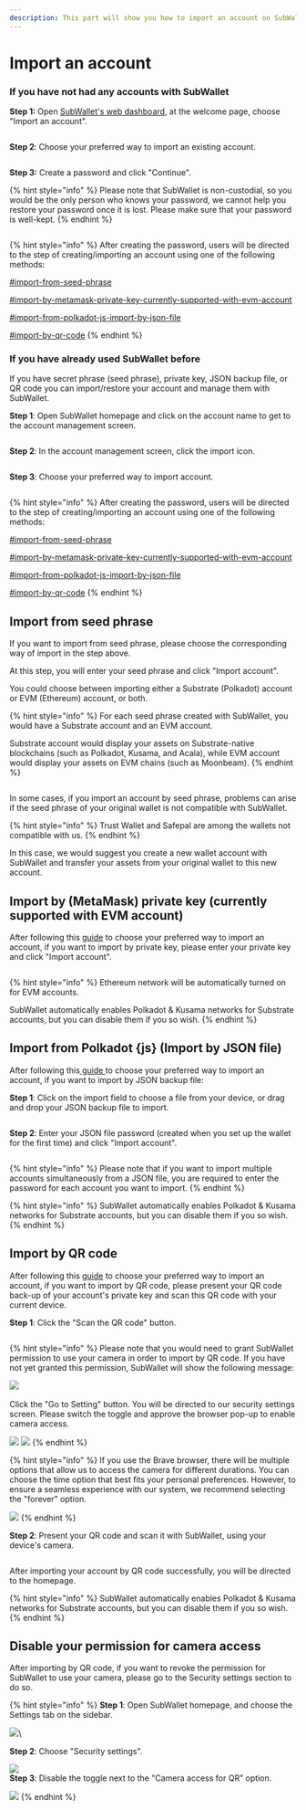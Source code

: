 ```yaml
---
description: This part will show you how to import an account on SubWallet.
---
```


# Import an account

### If you have not had any accounts with SubWallet

**Step 1:** Open [SubWallet's web dashboard](https://web.subwallet.app/welcome), at the welcome page, choose "Import an account".&#x20;

<figure><img src="../../.gitbook/assets/image (1738).png" alt=""><figcaption></figcaption></figure>

**Step 2**: Choose your preferred way to import an existing account.

<figure><img src="../../.gitbook/assets/image (521).png" alt=""><figcaption></figcaption></figure>

**Step 3:** Create a password and click "Continue".

{% hint style="info" %}
Please note that SubWallet is non-custodial, so you would be the only person who knows your password, we cannot help you restore your password once it is lost. Please make sure that your password is well-kept.
{% endhint %}

<figure><img src="../../.gitbook/assets/image (522).png" alt=""><figcaption></figcaption></figure>

{% hint style="info" %}
After creating the password, users will be directed to the step of creating/importing an account using one of the following methods:

[#import-from-seed-phrase](import-an-account.md#import-from-seed-phrase "mention")

[#import-by-metamask-private-key-currently-supported-with-evm-account](import-an-account.md#import-by-metamask-private-key-currently-supported-with-evm-account "mention")

[#import-from-polkadot-js-import-by-json-file](import-an-account.md#import-from-polkadot-js-import-by-json-file "mention")

[#import-by-qr-code](import-an-account.md#import-by-qr-code "mention")
{% endhint %}

### If you have already used SubWallet before

If you have secret phrase (seed phrase), private key, JSON backup file, or QR code you can import/restore your account and manage them with SubWallet.

**Step 1**: Open SubWallet homepage and click on the account name to get to the account management screen.&#x20;

<figure><img src="../../.gitbook/assets/image (523).png" alt=""><figcaption></figcaption></figure>

**Step 2**: In the account management screen, click the import icon.

<figure><img src="../../.gitbook/assets/image (524).png" alt=""><figcaption></figcaption></figure>

**Step 3**: Choose your preferred way to import account.

<figure><img src="../../.gitbook/assets/image (525).png" alt=""><figcaption></figcaption></figure>

{% hint style="info" %}
After creating the password, users will be directed to the step of creating/importing an account using one of the following methods:

[#import-from-seed-phrase](import-an-account.md#import-from-seed-phrase "mention")

[#import-by-metamask-private-key-currently-supported-with-evm-account](import-an-account.md#import-by-metamask-private-key-currently-supported-with-evm-account "mention")

[#import-from-polkadot-js-import-by-json-file](import-an-account.md#import-from-polkadot-js-import-by-json-file "mention")

[#import-by-qr-code](import-an-account.md#import-by-qr-code "mention")
{% endhint %}

## Import from seed phrase

If you want to import from seed phrase, please choose the corresponding way of import in the step above.

At this step, you will enter your seed phrase and click "Import account".&#x20;

You could choose between importing either a Substrate (Polkadot) account or EVM (Ethereum) account, or both.&#x20;

{% hint style="info" %}
For each seed phrase created with SubWallet, you would have a Substrate account and an EVM account.&#x20;

Substrate account would display your assets on Substrate-native blockchains (such as Polkadot, Kusama, and Acala), while EVM account would display your assets on EVM chains (such as Moonbeam).&#x20;
{% endhint %}

<figure><img src="../../.gitbook/assets/image (526).png" alt=""><figcaption></figcaption></figure>

In some cases, if you import an account by seed phrase, problems can arise if the seed phrase of your original wallet is not compatible with SubWallet.&#x20;

{% hint style="info" %}
Trust Wallet and Safepal are among the wallets not compatible with us.&#x20;
{% endhint %}

In this case, we would suggest you create a new wallet account with SubWallet and transfer your assets from your original wallet to this new account.&#x20;

## Import by (MetaMask) private key (currently supported with EVM account)

After following this [guide](import-an-account.md#if-you-have-not-had-any-accounts-with-subwallet) to choose your preferred way to import an account, if you want to import by private key, please enter your private key and click "Import account".

<figure><img src="../../.gitbook/assets/image (527).png" alt=""><figcaption></figcaption></figure>

{% hint style="info" %}
Ethereum network will be automatically turned on for EVM accounts.

SubWallet automatically enables Polkadot & Kusama networks for Substrate accounts, but you can disable them if you so wish.&#x20;
{% endhint %}

## Import from Polkadot {js} (Import by JSON file)

After following this[ guide ](import-an-account.md#if-you-have-not-had-any-accounts-with-subwallet)to choose your preferred way to import an account, if you want to import by JSON backup file:

**Step 1**: Click on the import field to choose a file from your device, or drag and drop your JSON backup file to import.

<figure><img src="../../.gitbook/assets/image (528).png" alt=""><figcaption></figcaption></figure>

**Step 2**: Enter your JSON file password (created when you set up the wallet for the first time) and click "Import account".&#x20;

<figure><img src="../../.gitbook/assets/image (529).png" alt=""><figcaption></figcaption></figure>

{% hint style="info" %}
Please note that if you want to import multiple accounts simultaneously from a JSON file, you are required to enter the password for each account you want to import.
{% endhint %}

{% hint style="info" %}
SubWallet automatically enables Polkadot & Kusama networks for Substrate accounts, but you can disable them if you so wish.
{% endhint %}

## Import by QR code

After following this [guide](import-an-account.md#if-you-have-not-had-any-accounts-with-subwallet) to choose your preferred way to import an account, if you want to import by QR code, please present your QR code back-up of your account's private key and scan this QR code with your current device.&#x20;

**Step 1**: Click the "Scan the QR code" button.

<figure><img src="../../.gitbook/assets/image (530).png" alt=""><figcaption></figcaption></figure>

{% hint style="info" %}
Please note that you would need to grant SubWallet permission to use your camera in order to import by QR code. If you have not yet granted this permission, SubWallet will show the following message:

![](<../../.gitbook/assets/image (533).png>)\
\
Click the "Go to Setting" button. You will be directed to our security settings screen. Please switch the toggle and approve the browser pop-up to enable camera access.

![](<../../.gitbook/assets/image (534).png>) ![](<../../.gitbook/assets/image (535).png>)
{% endhint %}

{% hint style="info" %}
If you use the Brave browser, there will be multiple options that allow us to access the camera for different durations. You can choose the time option that best fits your personal preferences. However, to ensure a seamless experience with our system, we recommend selecting the "forever" option.

![](<../../.gitbook/assets/image (543).png>)
{% endhint %}



**Step 2**: Present your QR code and scan it with SubWallet, using your device's camera.&#x20;

<figure><img src="../../.gitbook/assets/image (537).png" alt=""><figcaption></figcaption></figure>

After importing your account by QR code successfully, you will be directed to the homepage.&#x20;

{% hint style="info" %}
SubWallet automatically enables Polkadot & Kusama networks for Substrate accounts, but you can disable them if you so wish.
{% endhint %}

## Disable your permission for camera access

After importing by QR code, if you want to revoke the permission for SubWallet to use your camera, please go to the Security settings section to do so.

{% hint style="info" %}
**Step 1**: Open SubWallet homepage, and choose the Settings tab on the sidebar.

![](<../../.gitbook/assets/image (1675).png>)\


**Step 2**: Choose "Security settings".

![](<../../.gitbook/assets/image (541).png>)\
**Step 3**: Disable the toggle next to the "Camera access for QR" option.&#x20;

![](<../../.gitbook/assets/image (540).png>)
{% endhint %}
